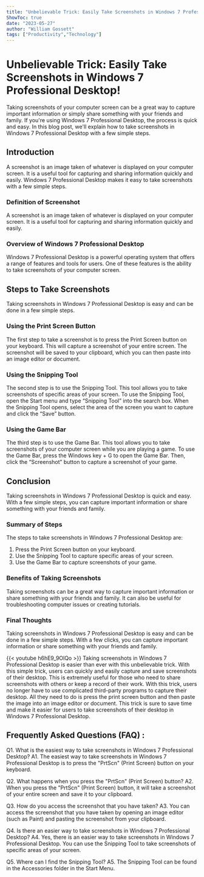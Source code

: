 ```yaml
---
title: "Unbelievable Trick: Easily Take Screenshots in Windows 7 Professional Desktop!"
ShowToc: true 
date: "2023-05-27"
author: "William Gossett" 
tags: ["Productivity","Technology"]
---
```

# Unbelievable Trick: Easily Take Screenshots in Windows 7 Professional Desktop!

Taking screenshots of your computer screen can be a great way to capture important information or simply share something with your friends and family. If you're using Windows 7 Professional Desktop, the process is quick and easy. In this blog post, we'll explain how to take screenshots in Windows 7 Professional Desktop with a few simple steps.

## Introduction

A screenshot is an image taken of whatever is displayed on your computer screen. It is a useful tool for capturing and sharing information quickly and easily. Windows 7 Professional Desktop makes it easy to take screenshots with a few simple steps.

### Definition of Screenshot

A screenshot is an image taken of whatever is displayed on your computer screen. It is a useful tool for capturing and sharing information quickly and easily.

### Overview of Windows 7 Professional Desktop

Windows 7 Professional Desktop is a powerful operating system that offers a range of features and tools for users. One of these features is the ability to take screenshots of your computer screen.

## Steps to Take Screenshots

Taking screenshots in Windows 7 Professional Desktop is easy and can be done in a few simple steps.

### Using the Print Screen Button

The first step to take a screenshot is to press the Print Screen button on your keyboard. This will capture a screenshot of your entire screen. The screenshot will be saved to your clipboard, which you can then paste into an image editor or document.

### Using the Snipping Tool

The second step is to use the Snipping Tool. This tool allows you to take screenshots of specific areas of your screen. To use the Snipping Tool, open the Start menu and type “Snipping Tool” into the search box. When the Snipping Tool opens, select the area of the screen you want to capture and click the “Save” button.

### Using the Game Bar

The third step is to use the Game Bar. This tool allows you to take screenshots of your computer screen while you are playing a game. To use the Game Bar, press the Windows key + G to open the Game Bar. Then, click the “Screenshot” button to capture a screenshot of your game.

## Conclusion

Taking screenshots in Windows 7 Professional Desktop is quick and easy. With a few simple steps, you can capture important information or share something with your friends and family.

### Summary of Steps

The steps to take screenshots in Windows 7 Professional Desktop are: 
1. Press the Print Screen button on your keyboard. 
2. Use the Snipping Tool to capture specific areas of your screen. 
3. Use the Game Bar to capture screenshots of your game.

### Benefits of Taking Screenshots

Taking screenshots can be a great way to capture important information or share something with your friends and family. It can also be useful for troubleshooting computer issues or creating tutorials.

### Final Thoughts

Taking screenshots in Windows 7 Professional Desktop is easy and can be done in a few simple steps. With a few clicks, you can capture important information or share something with your friends and family.

{{< youtube h6hE9_9OlQo >}} 
Taking screenshots in Windows 7 Professional Desktop is easier than ever with this unbelievable trick. With this simple trick, users can quickly and easily capture and save screenshots of their desktop. This is extremely useful for those who need to share screenshots with others or keep a record of their work. With this trick, users no longer have to use complicated third-party programs to capture their desktop. All they need to do is press the print screen button and then paste the image into an image editor or document. This trick is sure to save time and make it easier for users to take screenshots of their desktop in Windows 7 Professional Desktop.

## Frequently Asked Questions (FAQ) :
Q1. What is the easiest way to take screenshots in Windows 7 Professional Desktop?
A1. The easiest way to take screenshots in Windows 7 Professional Desktop is to press the "PrtScn" (Print Screen) button on your keyboard.

Q2. What happens when you press the "PrtScn" (Print Screen) button?
A2. When you press the "PrtScn" (Print Screen) button, it will take a screenshot of your entire screen and save it to your clipboard.

Q3. How do you access the screenshot that you have taken?
A3. You can access the screenshot that you have taken by opening an image editor (such as Paint) and pasting the screenshot from your clipboard.

Q4. Is there an easier way to take screenshots in Windows 7 Professional Desktop?
A4. Yes, there is an easier way to take screenshots in Windows 7 Professional Desktop. You can use the Snipping Tool to take screenshots of specific areas of your screen.

Q5. Where can I find the Snipping Tool?
A5. The Snipping Tool can be found in the Accessories folder in the Start Menu.


